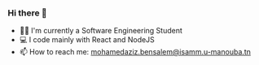 ### Hi there 👋

<!--
**azizbensalem/azizbensalem** is a ✨ _special_ ✨ repository because its `README.md` (this file) appears on your GitHub profile.

Here are some ideas to get you started:

- 🔭 I’m currently working on ...
- 🌱 I’m currently learning ...
- 👯 I’m looking to collaborate on ...
- 🤔 I’m looking for help with ...
- 💬 Ask me about ...
- 📫 How to reach me: ...
- 😄 Pronouns: ...
- ⚡ Fun fact: ...
-->
- :student: I'm currently a Software Engineering Student
- :computer: I code mainly with React and NodeJS
- :mailbox:	How to reach me: mohamedaziz.bensalem@isamm.u-manouba.tn


